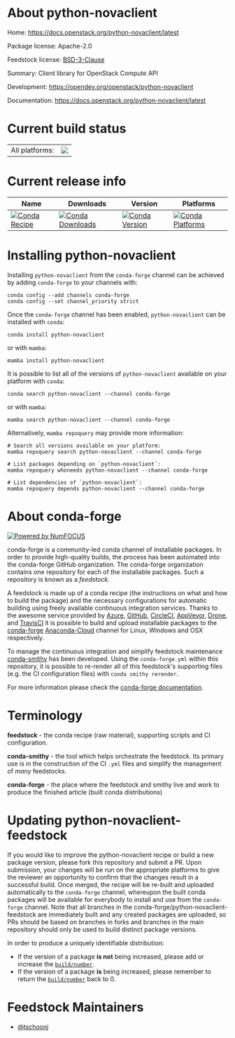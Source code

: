 About python-novaclient
=======================

Home: https://docs.openstack.org/python-novaclient/latest

Package license: Apache-2.0

Feedstock license: [BSD-3-Clause](https://github.com/conda-forge/python-novaclient-feedstock/blob/main/LICENSE.txt)

Summary: Client library for OpenStack Compute API

Development: https://opendev.org/openstack/python-novaclient

Documentation: https://docs.openstack.org/python-novaclient/latest

Current build status
====================


<table><tr><td>All platforms:</td>
    <td>
      <a href="https://dev.azure.com/conda-forge/feedstock-builds/_build/latest?definitionId=8283&branchName=main">
        <img src="https://dev.azure.com/conda-forge/feedstock-builds/_apis/build/status/python-novaclient-feedstock?branchName=main">
      </a>
    </td>
  </tr>
</table>

Current release info
====================

| Name | Downloads | Version | Platforms |
| --- | --- | --- | --- |
| [![Conda Recipe](https://img.shields.io/badge/recipe-python--novaclient-green.svg)](https://anaconda.org/conda-forge/python-novaclient) | [![Conda Downloads](https://img.shields.io/conda/dn/conda-forge/python-novaclient.svg)](https://anaconda.org/conda-forge/python-novaclient) | [![Conda Version](https://img.shields.io/conda/vn/conda-forge/python-novaclient.svg)](https://anaconda.org/conda-forge/python-novaclient) | [![Conda Platforms](https://img.shields.io/conda/pn/conda-forge/python-novaclient.svg)](https://anaconda.org/conda-forge/python-novaclient) |

Installing python-novaclient
============================

Installing `python-novaclient` from the `conda-forge` channel can be achieved by adding `conda-forge` to your channels with:

```
conda config --add channels conda-forge
conda config --set channel_priority strict
```

Once the `conda-forge` channel has been enabled, `python-novaclient` can be installed with `conda`:

```
conda install python-novaclient
```

or with `mamba`:

```
mamba install python-novaclient
```

It is possible to list all of the versions of `python-novaclient` available on your platform with `conda`:

```
conda search python-novaclient --channel conda-forge
```

or with `mamba`:

```
mamba search python-novaclient --channel conda-forge
```

Alternatively, `mamba repoquery` may provide more information:

```
# Search all versions available on your platform:
mamba repoquery search python-novaclient --channel conda-forge

# List packages depending on `python-novaclient`:
mamba repoquery whoneeds python-novaclient --channel conda-forge

# List dependencies of `python-novaclient`:
mamba repoquery depends python-novaclient --channel conda-forge
```


About conda-forge
=================

[![Powered by
NumFOCUS](https://img.shields.io/badge/powered%20by-NumFOCUS-orange.svg?style=flat&colorA=E1523D&colorB=007D8A)](https://numfocus.org)

conda-forge is a community-led conda channel of installable packages.
In order to provide high-quality builds, the process has been automated into the
conda-forge GitHub organization. The conda-forge organization contains one repository
for each of the installable packages. Such a repository is known as a *feedstock*.

A feedstock is made up of a conda recipe (the instructions on what and how to build
the package) and the necessary configurations for automatic building using freely
available continuous integration services. Thanks to the awesome service provided by
[Azure](https://azure.microsoft.com/en-us/services/devops/), [GitHub](https://github.com/),
[CircleCI](https://circleci.com/), [AppVeyor](https://www.appveyor.com/),
[Drone](https://cloud.drone.io/welcome), and [TravisCI](https://travis-ci.com/)
it is possible to build and upload installable packages to the
[conda-forge](https://anaconda.org/conda-forge) [Anaconda-Cloud](https://anaconda.org/)
channel for Linux, Windows and OSX respectively.

To manage the continuous integration and simplify feedstock maintenance
[conda-smithy](https://github.com/conda-forge/conda-smithy) has been developed.
Using the ``conda-forge.yml`` within this repository, it is possible to re-render all of
this feedstock's supporting files (e.g. the CI configuration files) with ``conda smithy rerender``.

For more information please check the [conda-forge documentation](https://conda-forge.org/docs/).

Terminology
===========

**feedstock** - the conda recipe (raw material), supporting scripts and CI configuration.

**conda-smithy** - the tool which helps orchestrate the feedstock.
                   Its primary use is in the construction of the CI ``.yml`` files
                   and simplify the management of *many* feedstocks.

**conda-forge** - the place where the feedstock and smithy live and work to
                  produce the finished article (built conda distributions)


Updating python-novaclient-feedstock
====================================

If you would like to improve the python-novaclient recipe or build a new
package version, please fork this repository and submit a PR. Upon submission,
your changes will be run on the appropriate platforms to give the reviewer an
opportunity to confirm that the changes result in a successful build. Once
merged, the recipe will be re-built and uploaded automatically to the
`conda-forge` channel, whereupon the built conda packages will be available for
everybody to install and use from the `conda-forge` channel.
Note that all branches in the conda-forge/python-novaclient-feedstock are
immediately built and any created packages are uploaded, so PRs should be based
on branches in forks and branches in the main repository should only be used to
build distinct package versions.

In order to produce a uniquely identifiable distribution:
 * If the version of a package **is not** being increased, please add or increase
   the [``build/number``](https://docs.conda.io/projects/conda-build/en/latest/resources/define-metadata.html#build-number-and-string).
 * If the version of a package **is** being increased, please remember to return
   the [``build/number``](https://docs.conda.io/projects/conda-build/en/latest/resources/define-metadata.html#build-number-and-string)
   back to 0.

Feedstock Maintainers
=====================

* [@tschoonj](https://github.com/tschoonj/)


